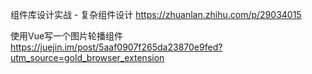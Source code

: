 组件库设计实战 - 复杂组件设计 https://zhuanlan.zhihu.com/p/29034015

使用Vue写一个图片轮播组件 https://juejin.im/post/5aaf0907f265da23870e9fed?utm_source=gold_browser_extension